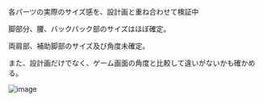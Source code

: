 各パーツの実際のサイズ感を、設計画と重ね合わせて検証中

脚部分、腰、バックパック部のサイズはほぼ確定。

両肩部、補助脚部のサイズ及び角度未確定。

また、設計画だけでなく、ゲーム画面の角度と比較して違いがないかも確かめる。


![image](https://github.com/user-attachments/assets/5a287193-6b63-4838-842d-85c60b1e77e0)

